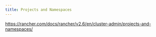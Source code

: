 ```yaml
---
title: Projects and Namespaces
---
```


https://rancher.com/docs/rancher/v2.6/en/cluster-admin/projects-and-namespaces/